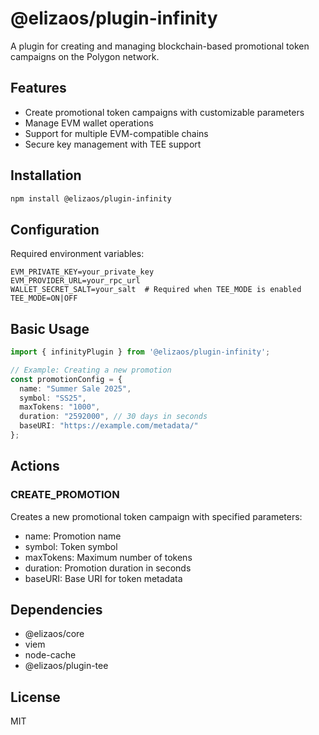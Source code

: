 # @elizaos/plugin-infinity

A plugin for creating and managing blockchain-based promotional token campaigns on the Polygon network.

## Features

- Create promotional token campaigns with customizable parameters
- Manage EVM wallet operations
- Support for multiple EVM-compatible chains
- Secure key management with TEE support

## Installation

```bash
npm install @elizaos/plugin-infinity
```

## Configuration

Required environment variables:

```env
EVM_PRIVATE_KEY=your_private_key
EVM_PROVIDER_URL=your_rpc_url
WALLET_SECRET_SALT=your_salt  # Required when TEE_MODE is enabled
TEE_MODE=ON|OFF
```

## Basic Usage

```typescript
import { infinityPlugin } from '@elizaos/plugin-infinity';

// Example: Creating a new promotion
const promotionConfig = {
  name: "Summer Sale 2025",
  symbol: "SS25",
  maxTokens: "1000",
  duration: "2592000", // 30 days in seconds
  baseURI: "https://example.com/metadata/"
};
```

## Actions

### CREATE_PROMOTION
Creates a new promotional token campaign with specified parameters:
- name: Promotion name
- symbol: Token symbol
- maxTokens: Maximum number of tokens
- duration: Promotion duration in seconds
- baseURI: Base URI for token metadata

## Dependencies

- @elizaos/core
- viem
- node-cache
- @elizaos/plugin-tee

## License

MIT
